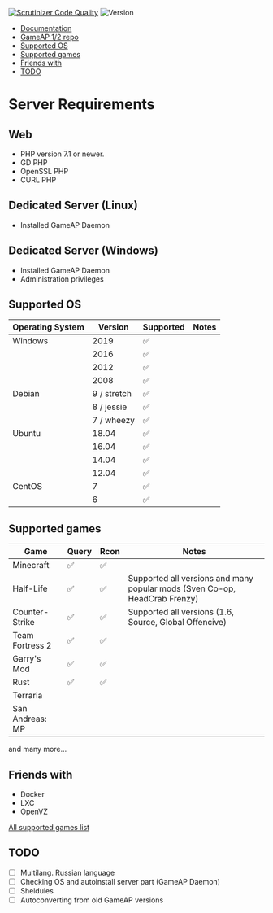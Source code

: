 [![Scrutinizer Code Quality](https://scrutinizer-ci.com/g/et-nik/gameap/badges/quality-score.png?b=develop)](https://scrutinizer-ci.com/g/et-nik/gameap/?branch=develop)
![Version](https://img.shields.io/badge/version-alpha-red.svg)

* [Documentation](http://docs.gameap.ru/)
* [GameAP 1/2 repo](https://github.com/et-nik/gameap-legacy)
* [Supported OS](#supported-os)
* [Supported games](#supported-games)
* [Friends with](#friends-with)
* [TODO](#todo)

Server Requirements
======

Web
------
* PHP version 7.1 or newer.
* GD PHP
* OpenSSL PHP
* CURL PHP

Dedicated Server (Linux)
------

* Installed GameAP Daemon


Dedicated Server (Windows)
------

* Installed GameAP Daemon
* Administration privileges


Supported OS
------

| Operating System       | Version    | Supported  | Notes                   |
|-----------------------|-----------|-----------|----------------------------|
| Windows               |   2019    | ✅        |
|                       |   2016    | ✅        |
|                       |   2012    | ✅        |
|                       |   2008    | ✅        |
| Debian                | 9 / stretch| ✅       |
|                       | 8 / jessie | ✅       |
|                       | 7 / wheezy | ✅       |
| Ubuntu                | 18.04     | ✅       |
|                       | 16.04     | ✅       |
|                       | 14.04     | ✅       |
|                       | 12.04     | ✅       |
| CentOS                | 7         | ✅       |
|                       | 6         | ✅       |

Supported games
------

| Game | Query | Rcon | Notes |
| ------ | ------- | ------ | ------- |
| Minecraft | ✅ | ✅|
| Half-Life| ✅ | ✅ | Supported all versions and many popular mods (Sven Co-op, HeadCrab Frenzy) |
| Counter-Strike | ✅ | ✅ | Supported all versions (1.6, Source, Global Offencive) |
| Team Fortress 2 | ✅ | ✅ |
| Garry's Mod | ✅ | ✅ |
| Rust | ✅ | ✅ |
| Terraria | | 
| San Andreas: MP | |
and many more... 

Friends with
------

* Docker
* LXC
* OpenVZ

[All supported games list](#)

TODO
------

- [ ] Multilang. Russian language
- [ ] Checking OS and autoinstall server part (GameAP Daemon)
- [ ] Sheldules
- [ ] Autoconverting from old GameAP versions
